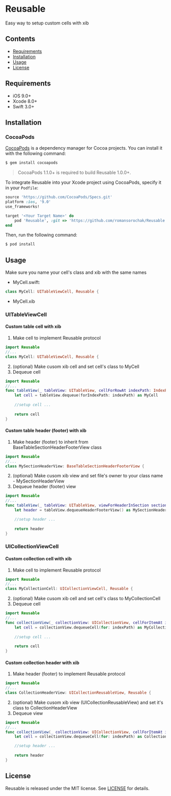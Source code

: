 # Reusable
Easy way to setup custom cells with xib

## Contents
- [Requirements](#requirements)
- [Installation](#installation)
- [Usage](#usage)
- [License](#license)

## Requirements

- iOS 9.0+
- Xcode 8.0+
- Swift 3.0+

## Installation

### CocoaPods

[CocoaPods](http://cocoapods.org) is a dependency manager for Cocoa projects. You can install it with the following command:

```bash
$ gem install cocoapods
```

> CocoaPods 1.1.0+ is required to build Reusable 1.0.0+.

To integrate Reusable into your Xcode project using CocoaPods, specify it in your `Podfile`:

```ruby
source 'https://github.com/CocoaPods/Specs.git'
platform :ios, '9.0'
use_frameworks!

target '<Your Target Name>' do
    pod 'Reusable', :git => 'https://github.com/romansorochak/Reusable.git', :tag => '1.0.0'
end
```

Then, run the following command:

```bash
$ pod install
```

## Usage

Make sure you name your cell's class and xib with the same names 

- MyCell.swift:
```swift
class MyCell: UITableViewCell, Reusable {
```

- MyCell.xib

### UITableViewCell
#### Custom table cell with xib
1) Make cell to implement Reusable protocol
```swift
import Reusable
//...
class MyCell: UITableViewCell, Reusable {
```
2) (optional) Make cusom xib cell and set cell's class to MyCell
3) Dequeue cell
```swift
import Reusable
//...
func tableView(_ tableView: UITableView, cellForRowAt indexPath: IndexPath) -> UITableViewCell {
    let cell = tableView.dequeue(forIndexPath: indexPath) as MyCell
    
    //setup cell ...
    
    return cell    
}
```
#### Custom table header (footer) with xib
1) Make header (footer) to inherit from BaseTableSectionHeaderFooterView class
```swift
import Reusable
//...
class MySectionHeaderView: BaseTableSectionHeaderFooterView {
```
2) (optional) Make cusom xib view and set file's owner to your class name - MySectionHeaderView
3) Dequeue header (footer) view 
```swift
import Reusable
//...
func tableView(_ tableView: UITableView, viewForHeaderInSection section: Int) -> UIView? {
    let header = tableView.dequeueHeaderFooterView() as MySectionHeaderView

    //setup header ...
    
    return header
}
```

### UICollectionViewCell
#### Custom collection cell with xib
1) Make cell to implement Reusable protocol
```swift
import Reusable
//...
class MyCollectionCell: UICollectionViewCell, Reusable {
```
2) (optional) Make cusom xib cell and set cell's class to MyCollectionCell
3) Dequeue cell
```swift
import Reusable
//...
func collectionView(_ collectionView: UICollectionView, cellForItemAt indexPath: IndexPath) -> UICollectionViewCell {
    let cell = collectionView.dequeueCell(for: indexPath) as MyCollectionCell
    
    //setup cell ...
    
    return cell    
}
```
#### Custom collection header with xib
1) Make header (footer) to implement Reusable protocol
```swift
import Reusable
//...
class CollectionHeaderView: UICollectionReusableView, Reusable {
```
2) (optional) Make cusom xib view (UICollectionReusableView) and set it's class to CollectionHeaderView
3) Dequeue view 
```swift
import Reusable
//...
func collectionView(_ collectionView: UICollectionView, cellForItemAt indexPath: IndexPath) -> UICollectionViewCell {
    let cell = collectionView.dequeueCell(for: indexPath) as CollectionHeaderView

    //setup header ...
    
    return header
}
```

## License

Reusable is released under the MIT license. See [LICENSE](https://github.com/romansorochak/Reusable/blob/master/LICENSE) for details.
